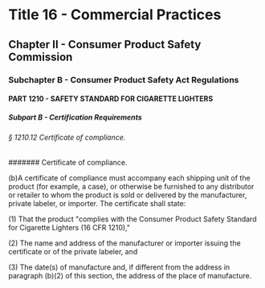 
# Title 16 - Commercial Practices
## Chapter II - Consumer Product Safety Commission
### Subchapter B - Consumer Product Safety Act Regulations
#### PART 1210 - SAFETY STANDARD FOR CIGARETTE LIGHTERS
##### Subpart B - Certification Requirements
###### § 1210.12 Certificate of compliance.
####### Certificate of compliance.

(b)A certificate of compliance must accompany each shipping unit of the product (for example, a case), or otherwise be furnished to any distributor or retailer to whom the product is sold or delivered by the manufacturer, private labeler, or importer. The certificate shall state:

(1) That the product "complies with the Consumer Product Safety Standard for Cigarette Lighters (16 CFR 1210),"

(2) The name and address of the manufacturer or importer issuing the certificate or of the private labeler, and

(3) The date(s) of manufacture and, if different from the address in paragraph (b)(2) of this section, the address of the place of manufacture.

